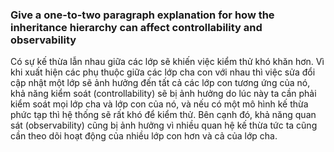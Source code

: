 ### Give a one-to-two paragraph explanation for how the inheritance hierarchy can affect controllability and observability

Có sự kế thừa lẫn nhau giữa các lớp sẽ khiến việc kiểm thử khó khăn hơn. Vì khi xuất hiện các phụ thuộc giữa các lớp cha con với nhau thì việc sửa đổi cập nhật một lớp sẽ ảnh hưởng đến tất cả các lớp con tương ứng của nó, khả năng kiểm soát (controllability) sẽ bị ảnh hưởng do lúc này ta cần phải kiểm soát mọi lớp cha và lớp con của nó, và nếu có một mô hình kế thừa phức tạp thì hệ thống sẽ rất khó để kiểm thử. Bên cạnh đó, khả năng quan sát (observability) cũng bị ảnh hưởng vì nhiều quan hệ kế thừa tức ta cũng cần theo dõi hoạt động của nhiều lớp con hơn và cả của lớp cha. 
